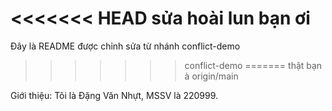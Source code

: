 <<<<<<< HEAD
sửa hoài lun bạn ơi
=======
Đây là README được chỉnh sửa từ nhánh conflict-demo
>>>>>>> conflict-demo
=======
thật bạn à
>>>>>>> origin/main

Giới thiệu: Tôi là Đặng Văn Nhựt, MSSV là 220999.

